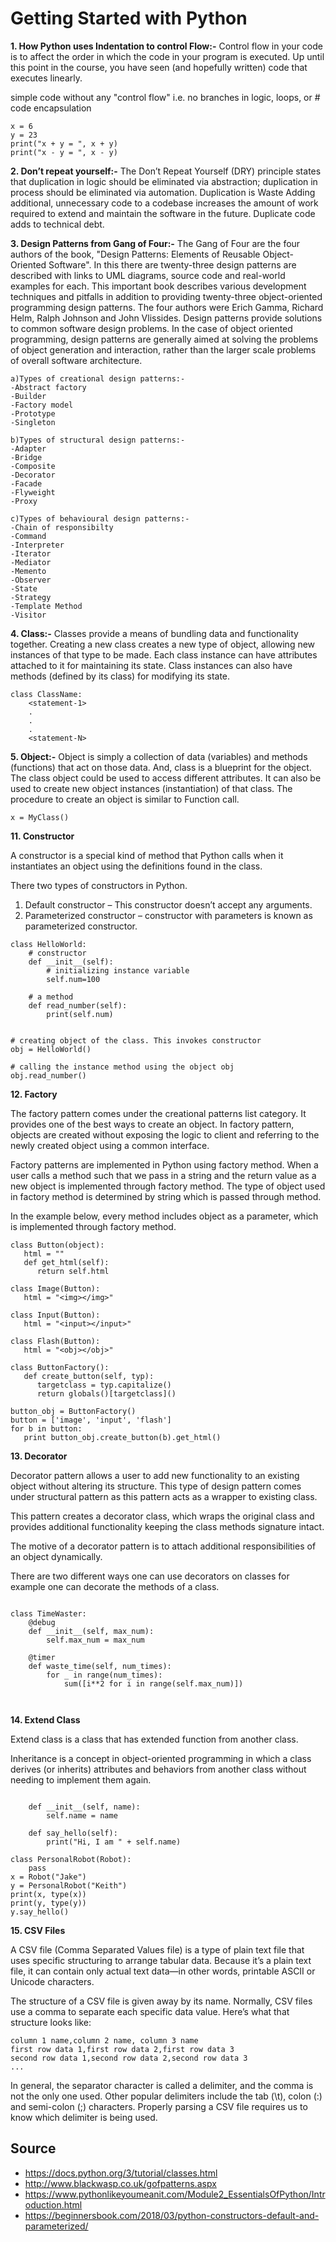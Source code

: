# Getting Started with Python
**1. How Python uses Indentation to control Flow:-**
Control flow in your code is to affect the order in which the code in your program is executed. Up until this point in the course, you have seen (and hopefully written) code that executes linearly.


simple code without any "control flow"
i.e. no branches in logic, loops, or # code encapsulation
```
x = 6 
y = 23
print("x + y = ", x + y)
print("x - y = ", x - y)
```

**2. Don’t repeat yourself:-**
The Don’t Repeat Yourself (DRY) principle states that duplication in logic should be eliminated via abstraction; duplication in process should be eliminated via automation.
Duplication is Waste
Adding additional, unnecessary code to a codebase increases the amount of work required to extend and maintain the software in the future.  Duplicate code adds to technical debt. 


**3. Design Patterns from Gang of Four:-**
The Gang of Four are the four authors of the book, "Design Patterns: Elements of Reusable Object-Oriented Software". In this there are twenty-three design patterns are described with links to UML diagrams, source code and real-world examples for each.  This important book describes various development techniques and pitfalls in addition to providing twenty-three object-oriented programming design patterns. The four authors were Erich Gamma, Richard Helm, Ralph Johnson and John Vlissides.
Design patterns provide solutions to common software design problems. In the case of object oriented programming, design patterns are generally aimed at solving the problems of object generation and interaction, rather than the larger scale problems of overall software architecture. 

```
a)Types of creational design patterns:-
-Abstract factory
-Builder
-Factory model
-Prototype
-Singleton

b)Types of structural design patterns:-
-Adapter
-Bridge
-Composite
-Decorator
-Facade
-Flyweight
-Proxy

c)Types of behavioural design patterns:-
-Chain of responsibilty
-Command
-Interpreter
-Iterator
-Mediator
-Memento
-Observer
-State
-Strategy
-Template Method
-Visitor
```

**4. Class:-**
Classes provide a means of bundling data and functionality together. Creating a new class creates a new type of object, allowing new instances of that type to be made. Each class instance can have attributes attached to it for maintaining its state. Class instances can also have methods (defined by its class) for modifying its state.
```
class ClassName:
    <statement-1>
    .
    .
    .
    <statement-N>
```

**5. Object:-**
Object is simply a collection of data (variables) and methods (functions) that act on those data. And, class is a blueprint for the object. The class object could be used to access different attributes.
It can also be used to create new object instances (instantiation) of that class. The procedure to create an object is similar to Function  call.

```
x = MyClass()
```







**11. Constructor**

A constructor is a special kind of method that Python calls when it instantiates an object using the definitions found in the class.

There two types of constructors in Python.
1. Default constructor – This constructor doesn’t accept any arguments.
2. Parameterized constructor – constructor with parameters is known as parameterized constructor.

```
class HelloWorld:
    # constructor
    def __init__(self):
        # initializing instance variable
        self.num=100

    # a method
    def read_number(self):
        print(self.num)


# creating object of the class. This invokes constructor
obj = HelloWorld()

# calling the instance method using the object obj
obj.read_number()
```

**12. Factory**

The factory pattern comes under the creational patterns list category. It provides one of the best ways to create an object. In factory pattern, objects are created without exposing the logic to client and referring to the newly created object using a common interface.

Factory patterns are implemented in Python using factory method. When a user calls a method such that we pass in a string and the return value as a new object is implemented through factory method. The type of object used in factory method is determined by string which is passed through method.

In the example below, every method includes object as a parameter, which is implemented through factory method.

```
class Button(object):
   html = ""
   def get_html(self):
      return self.html

class Image(Button):
   html = "<img></img>"

class Input(Button):
   html = "<input></input>"

class Flash(Button):
   html = "<obj></obj>"

class ButtonFactory():
   def create_button(self, typ):
      targetclass = typ.capitalize()
      return globals()[targetclass]()

button_obj = ButtonFactory()
button = ['image', 'input', 'flash']
for b in button:
   print button_obj.create_button(b).get_html()
```


**13. Decorator**


Decorator pattern allows a user to add new functionality to an existing object without altering its structure. This type of design pattern comes under structural pattern as this pattern acts as a wrapper to existing class.

This pattern creates a decorator class, which wraps the original class and provides additional functionality keeping the class methods signature intact.

The motive of a decorator pattern is to attach additional responsibilities of an object dynamically.

There are two different ways one can use decorators on classes for example one can decorate the methods of a class. 


```

class TimeWaster:
    @debug
    def __init__(self, max_num):
        self.max_num = max_num

    @timer
    def waste_time(self, num_times):
        for _ in range(num_times):
            sum([i**2 for i in range(self.max_num)])



```

**14. Extend Class**

Extend class is a class that has extended function from another class.

Inheritance is a concept in object-oriented programming in which a class derives (or inherits) attributes and behaviors
from another class without needing to implement them again.

```
    
    def __init__(self, name):
        self.name = name
        
    def say_hello(self):
        print("Hi, I am " + self.name)
        
class PersonalRobot(Robot):
    pass
x = Robot("Jake")
y = PersonalRobot("Keith")
print(x, type(x))
print(y, type(y))
y.say_hello()

```

**15. CSV Files**

A CSV file (Comma Separated Values file) is a type of plain text file that uses specific structuring to arrange tabular data.
Because it’s a plain text file, it can contain only actual text data—in other words, printable ASCII or Unicode characters.

The structure of a CSV file is given away by its name. Normally, CSV files use a comma to separate each specific data value. 
Here’s what that structure looks like:

```
column 1 name,column 2 name, column 3 name
first row data 1,first row data 2,first row data 3
second row data 1,second row data 2,second row data 3
...
```

In general, the separator character is called a delimiter, and the comma is not the only one used. Other popular delimiters 
include the tab (\t), colon (:) and semi-colon (;) characters. Properly parsing a CSV file requires us to know which delimiter is being used.


## Source
* https://docs.python.org/3/tutorial/classes.html
* http://www.blackwasp.co.uk/gofpatterns.aspx
* https://www.pythonlikeyoumeanit.com/Module2_EssentialsOfPython/Introduction.html
* https://beginnersbook.com/2018/03/python-constructors-default-and-parameterized/






